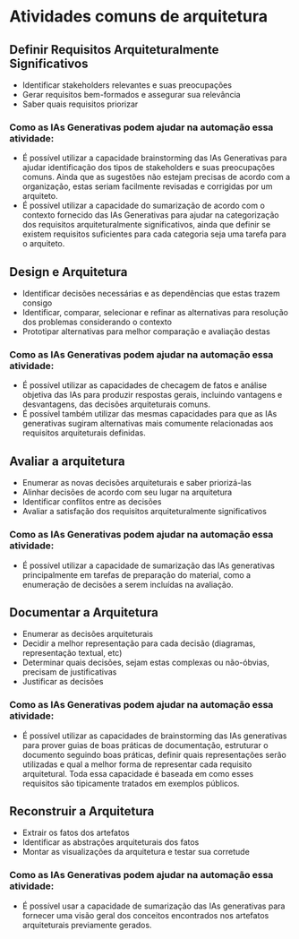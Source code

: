 # Atividades comuns de arquitetura


## Definir Requisitos Arquiteturalmente Significativos
- Identificar stakeholders relevantes e suas preocupações
- Gerar requisitos bem-formados e assegurar sua relevância
- Saber quais requisitos priorizar

### Como as IAs Generativas podem ajudar na automação essa atividade:
- É possível utilizar a capacidade brainstorming das IAs Generativas para ajudar identificação dos tipos de stakeholders e suas preocupações comuns. Ainda que as sugestões não estejam precisas de acordo com a organização, estas seriam facilmente revisadas e corrigidas por um arquiteto.
- É possível utilizar a capacidade do sumarização de acordo com o contexto fornecido das IAs Generativas para ajudar na categorização dos requisitos arquiteturalmente significativos, ainda que definir se existem requisitos suficientes para cada categoria seja uma tarefa para o arquiteto.


## Design e Arquitetura
- Identificar decisões necessárias e as dependências que estas trazem consigo
- Identificar, comparar, selecionar e refinar as alternativas para resolução dos problemas considerando o contexto
- Prototipar alternativas para melhor comparação e avaliação destas

### Como as IAs Generativas podem ajudar na automação essa atividade:
- É possível utilizar as capacidades de checagem de fatos e análise objetiva das IAs para produzir respostas gerais, incluindo vantagens e desvantagens, das decisões arquiteturais comuns.
- É possível também utilizar das mesmas capacidades para que as IAs generativas sugiram alternativas mais comumente relacionadas aos requisitos arquiteturais definidas.


## Avaliar a arquitetura
- Enumerar as novas decisões arquiteturais e saber priorizá-las
- Alinhar decisões de acordo com seu lugar na arquitetura
- Identificar conflitos entre as decisões
- Avaliar a satisfação dos requisitos arquiteturalmente significativos

### Como as IAs Generativas podem ajudar na automação essa atividade:
- É possível utilizar a capacidade de sumarização das IAs generativas principalmente em tarefas de preparação do material, como a enumeração de decisões a serem incluídas na avaliação.


## Documentar a Arquitetura
- Enumerar as decisões arquiteturais
- Decidir a melhor representação para cada decisão (diagramas, representação textual, etc)
- Determinar quais decisões, sejam estas complexas ou não-óbvias, precisam de justificativas
- Justificar as decisões

### Como as IAs Generativas podem ajudar na automação essa atividade:
- É possível utilizar as capacidades de brainstorming das IAs generativas para prover guias de boas práticas de documentação, estruturar o documento seguindo boas práticas, definir quais representações serão utilizadas e qual a melhor forma de representar cada requisito arquitetural. Toda essa capacidade é baseada em como esses requisitos são tipicamente tratados em exemplos públicos.


## Reconstruir a Arquitetura
- Extrair os fatos dos artefatos
- Identificar as abstrações arquiteturais dos fatos
- Montar as visualizações da arquitetura e testar sua corretude

### Como as IAs Generativas podem ajudar na automação essa atividade:
- É possível usar a capacidade de sumarização das IAs generativas para fornecer uma visão geral dos conceitos encontrados nos artefatos arquiteturais previamente gerados.